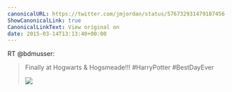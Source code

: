```yaml
---
canonicalURL: https://twitter.com/jmjordan/status/576732931479187456
ShowCanonicalLink: true
CanonicalLinkText: View original on
date: 2015-03-14T13:13:40+00:00
---
```

RT @bdmusser:
> Finally at Hogwarts &amp; Hogsmeade!!! #HarryPotter #BestDayEver 
> 
> ![](/images/576410639364653056-B__SaDpXEAAycYy.jpg)
